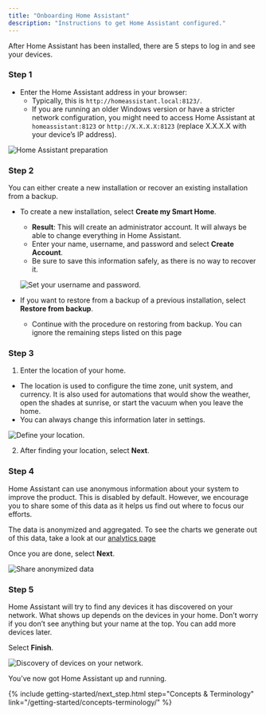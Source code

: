 ```yaml
---
title: "Onboarding Home Assistant"
description: "Instructions to get Home Assistant configured."
---
```


After Home Assistant has been installed, there are 5 steps to log in and see your devices.

### Step 1

- Enter the Home Assistant address in your browser:
   - Typically, this is `http://homeassistant.local:8123/`.
   - If you are running an older Windows version or have a stricter network configuration, you might need to access Home Assistant at `homeassistant:8123` or `http://X.X.X.X:8123` (replace X.X.X.X with your device’s IP address).

![Home Assistant preparation](/images/getting-started/onboarding_preparing_01_.png)


### Step 2

You can either create a new installation or recover an existing installation from a backup.

- To create a new installation, select **Create my Smart Home**.

   - **Result**: This will create an administrator account. It will always be able to change everything in Home Assistant. 
   - Enter your name, username, and password and select **Create Account**. 
   - Be sure to save this information safely, as there is no way to recover it.

    ![Set your username and password.](/images/getting-started/username.png)

- If you want to restore from a backup of a previous installation, select **Restore from backup**.

    - Continue with the procedure on restoring from backup. You can ignore the remaining steps listed on this page

### Step 3

1. Enter the location of your home. 
  - The location is used to configure the time zone, unit system, and currency. It is also used for automations that would show the weather, open the shades at sunrise, or start the vacuum when you leave the home. 
  - You can always change this information later in settings.

   ![Define your location.](/images/getting-started/onboarding_location.png)

2. After finding your location, select **Next**.

### Step 4

Home Assistant can use anonymous information about your system to improve the product. This is disabled by default. However, we encourage you to share some of this data as it helps us find out where to focus our efforts.  


The data is anonymized and aggregated. To see the charts we generate out of this data, take a look at our [analytics page](https://analytics.home-assistant.io/)

Once you are done, select **Next**.

![Share anonymized data](/images/getting-started/onboarding_share_anonymized_info.png)

### Step 5

Home Assistant will try to find any devices it has discovered on your network. What shows up depends on the devices in your home. Don’t worry if you don’t see anything but your name at the top. You can add more devices later.

Select **Finish**.

![Discovery of devices on your network.](/images/getting-started/onboarding_devices.png)

You’ve now got Home Assistant up and running.

{% include getting-started/next_step.html step="Concepts & Terminology" link="/getting-started/concepts-terminology/" %}